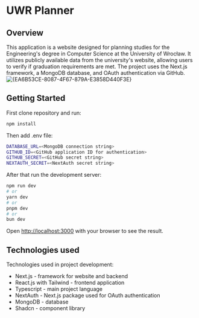# UWR Planner
## Overview
This application is a website designed for planning studies for the Engineering's degree in Computer Science at the University of Wrocław. It utilizes publicly available data from the university's website, allowing users to verify if graduation requirements are met. The project uses the Next.js framework, a MongoDB database, and OAuth authentication via GitHub.
![{EA6B53CE-8087-4F67-879A-E3858D440F3E}](https://github.com/user-attachments/assets/a077c595-b94d-44d5-8bdb-1cd42caa784b)

## Getting Started
First clone repository and run: 
```bash
npm install
```
Then add .env file:
```bash
DATABASE_URL=<MongoDB connection string>
GITHUB_ID=<GitHub application ID for authentication>
GITHUB_SECRET=<GitHub secret string>
NEXTAUTH_SECRET=<NextAuth secret string>
```

After that run the development server:

```bash
npm run dev
# or
yarn dev
# or
pnpm dev
# or
bun dev
```

Open [http://localhost:3000](http://localhost:3000) with your browser to see the result.

## Technologies used
Technologies used in project development:
- Next.js - framework for website and backend
- React.js with Tailwind - frontend application
- Typescript - main project language
- NextAuth - Next.js package used for OAuth authentication
- MongoDB - database
- Shadcn - component library
